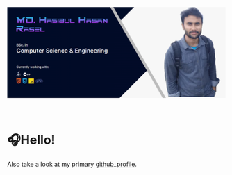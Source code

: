 <img src="./image/mybanner.png"/>
<br>
<br>
<br>
<h1>🎧Hello!</h1>
<p>Also take a look at my primary <a href="https://github.com/Hasibul-Hasan-ofcs">github_profile</a>.</p>
